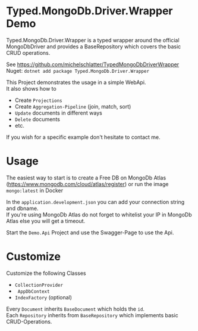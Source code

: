 
# Typed.MongoDb.Driver.Wrapper Demo

Typed.MongoDb.Driver.Wrapper is a typed wrapper around the official MongoDbDriver and provides a BaseRepository which covers the basic CRUD operations.

See https://github.com/michelschlatter/TypedMongoDbDriverWrapper   
Nuget: ```dotnet add package Typed.MongoDb.Driver.Wrapper```

This Project demonstrates the usage in a simple WebApi.  
It also shows how to
- Create ```Projections```
- Create ```Aggregation-Pipeline``` (join, match, sort)
- ```Update``` documents in different ways
- ```Delete``` documents
- etc.

If you wish for a specific example don't hesitate to contact me.

# Usage

The easiest way to start is to create a Free DB on MongoDb Atlas (https://www.mongodb.com/cloud/atlas/register) or
run the image ```mongo:latest``` in Docker


In the  ``` application.development.json ``` you can add your connection string and dbname.  
If you're using MongoDb Atlas do not forget to whitelist your IP in MongoDb Atlas else you will get a timeout.

Start the  ```Demo.Api``` Project and use the Swagger-Page to use the Api.


# Customize

Customize the following Classes

 - ``` CollectionProvider ```
 - ``` AppDbContext```
 - ``` IndexFactory ``` (optional)



Every ``` Document ``` inherits ``` BaseDocument ``` which holds the ``` id ```.  
Each ``` Repository ``` inherits from ``` BaseRepository ``` which implements basic CRUD-Operations.



